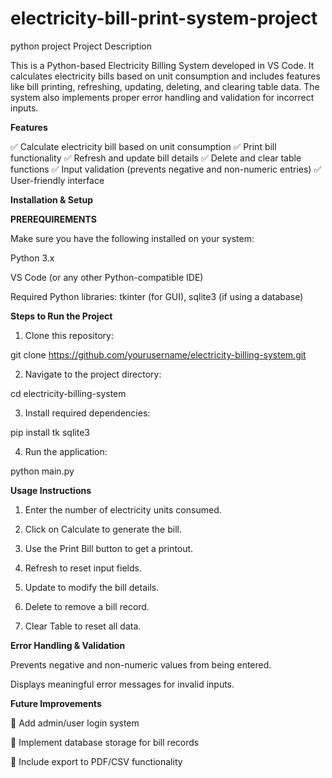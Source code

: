 # electricity-bill-print-system-project
python project
Project Description

This is a Python-based Electricity Billing System developed in VS Code. It calculates electricity bills based on unit consumption and includes features like bill printing, refreshing, updating, deleting, and clearing table data. The system also implements proper error handling and validation for incorrect inputs.

**Features**

✅ Calculate electricity bill based on unit consumption
✅ Print bill functionality
✅ Refresh and update bill details
✅ Delete and clear table functions
✅ Input validation (prevents negative and non-numeric entries)
✅ User-friendly interface

**Installation & Setup**

__PREREQUIREMENTS__

Make sure you have the following installed on your system:

Python 3.x

VS Code (or any other Python-compatible IDE)

Required Python libraries: tkinter (for GUI), sqlite3 (if using a database)


**Steps to Run the Project**

1. Clone this repository:

git clone https://github.com/yourusername/electricity-billing-system.git


2. Navigate to the project directory:

cd electricity-billing-system


3. Install required dependencies:

pip install tk sqlite3


4. Run the application:

python main.py



__Usage Instructions__

1. Enter the number of electricity units consumed.


2. Click on Calculate to generate the bill.


3. Use the Print Bill button to get a printout.


4. Refresh to reset input fields.


5. Update to modify the bill details.


6. Delete to remove a bill record.


7. Clear Table to reset all data.



__Error Handling & Validation__

Prevents negative and non-numeric values from being entered.

Displays meaningful error messages for invalid inputs.


**Future Improvements**

🔹 Add admin/user login system


🔹 Implement database storage for bill records


🔹 Include export to PDF/CSV functionality

